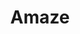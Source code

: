 ---
title: Amaze
developer: fserb
image: Amaze.jpg
link: http://fserb.com/vault/post/amaze.html
flash: http://fserb.com/vault/amaze.html
html5: http://fserb.com/vault/amaze.html
---